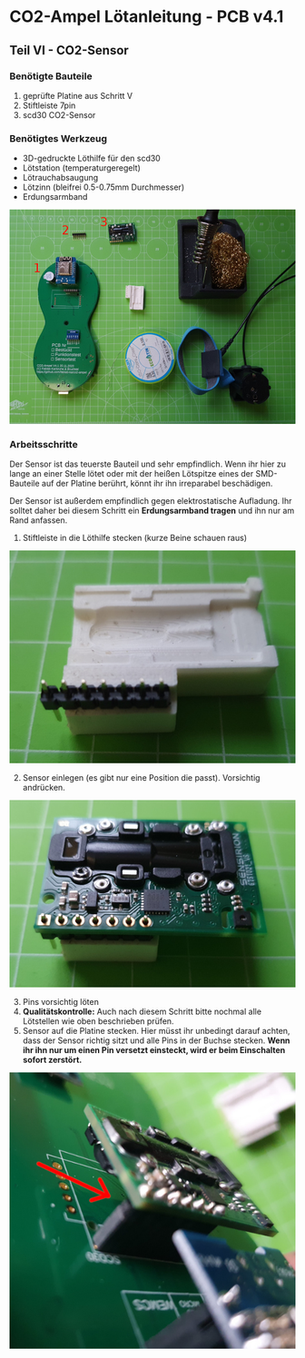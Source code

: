 # CO2-Ampel Lötanleitung - PCB v4.1

## Teil VI - CO2-Sensor

### Benötigte Bauteile
1. geprüfte Platine aus Schritt V
2. Stiftleiste 7pin
3. scd30 CO2-Sensor

### Benötigtes Werkzeug
* 3D-gedruckte Löthilfe für den scd30
* Lötstation (temperaturgeregelt)
* Lötrauchabsaugung
* Lötzinn (bleifrei 0.5-0.75mm Durchmesser)
* Erdungsarmband

![Bauteile und Werkzeug Teil VI](../images/loeten/teil6_material.jpg)

### Arbeitsschritte
Der Sensor ist das teuerste Bauteil und sehr empfindlich. Wenn ihr hier zu lange an einer Stelle lötet oder mit der heißen Lötspitze eines der SMD-Bauteile auf der Platine  berührt, könnt ihr ihn irreparabel beschädigen.

Der Sensor ist außerdem empfindlich gegen elektrostatische Aufladung. Ihr solltet daher bei diesem Schritt ein **Erdungsarmband tragen** und ihn nur am Rand anfassen.

1. Stiftleiste in die Löthilfe stecken (kurze Beine schauen raus)

![scd30 loethilfe 1](../images/loeten/teil6_loethilfe.jpg)

2. Sensor einlegen (es gibt nur eine Position die passt). Vorsichtig andrücken.

![scd30 loethilfe 2](../images/loeten/teil6_loethilfe2.jpg)

3. Pins vorsichtig löten
4. **Qualitätskontrolle:** Auch nach diesem Schritt bitte nochmal alle Lötstellen wie oben beschrieben prüfen. 
5. Sensor auf die Platine stecken. Hier müsst ihr unbedingt darauf achten, dass der Sensor richtig sitzt und alle Pins in der Buchse stecken. **Wenn ihr ihn nur um einen Pin versetzt einsteckt, wird er beim Einschalten sofort zerstört.**

![scd30 richtig auf die Platine stecken](../images/loeten/teil6_scd30.jpg)

